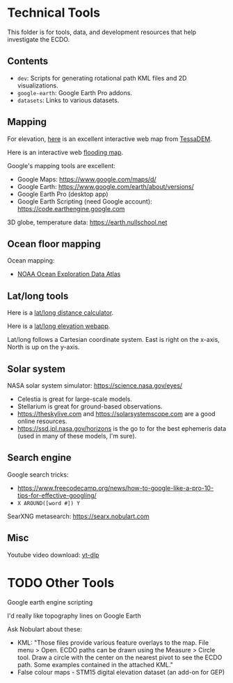 # Technical Tools

This folder is for tools, data, and development resources that help investigate the ECDO.

## Contents

- `dev`: Scripts for generating rotational path KML files and 2D visualizations.
- `google-earth`: Google Earth Pro addons.
- `datasets`: Links to various datasets.

## Mapping

For elevation, [here](https://en-gb.topographic-map.com/map/?center=14.43468%2C0.17578&popup=68.02073%2C175.78125) is an excellent interactive web map from [TessaDEM](https://tessadem.com/). 

Here is an interactive web [flooding map](https://floodmap.net).

Google's mapping tools are excellent:
- Google Maps: https://www.google.com/maps/d/
- Google Earth: https://www.google.com/earth/about/versions/
- Google Earth Pro (desktop app)
- Google Earth Scripting (need Google account): https://code.earthengine.google.com

3D globe, temperature data: https://earth.nullschool.net

## Ocean floor mapping

Ocean mapping:
- [NOAA Ocean Exploration Data Atlas](https://ncei.noaa.gov/maps/ocean-exploration-data-atlas)

## Lat/long tools

Here is a [lat/long distance calculator](https://latlongdata.com/distance-calculator).

Here is a [lat/long elevation webapp](https://latlongdata.com/elevation).

Lat/long follows a Cartesian coordinate system. East is right on the x-axis, North is up on the y-axis.

## Solar system

NASA solar system simulator: https://science.nasa.gov/eyes/

- Celestia is great for large-scale models.
- Stellarium is great for ground-based observations.
- https://theskylive.com and https://solarsystemscope.com are a good online resources.
- https://ssd.jpl.nasa.gov/horizons is the go to for the best ephemeris data (used in many of these models, I'm sure).

## Search engine

Google search tricks:
- https://www.freecodecamp.org/news/how-to-google-like-a-pro-10-tips-for-effective-googling/
- `X AROUND([word #]) Y`

SearXNG metasearch: https://searx.nobulart.com

## Misc

Youtube video download: [yt-dlp](https://github.com/yt-dlp/yt-dlp)

# TODO Other Tools

Google earth engine scripting

I'd really like topography lines on Google Earth

Ask Nobulart about these:
- KML: "Those files provide various feature overlays to the map. File menu > Open. ECDO paths can be drawn using the Measure > Circle tool. Draw a circle with the center on the nearest pivot to see the ECDO path. Some examples contained in the attached KML."
- False colour maps - STM15 digital elevation dataset (an add-on for GEP)
